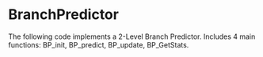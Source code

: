 # BranchPredictor
The following code implements a 2-Level Branch Predictor.
Includes 4 main functions:
BP_init,
BP_predict,
BP_update, 
BP_GetStats. 
